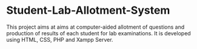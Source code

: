 # Student-Lab-Allotment-System
This project aims at aims at computer-aided allotment of questions and production of results of each student for lab examinations.
It is developed using HTML, CSS, PHP and Xampp Server.
